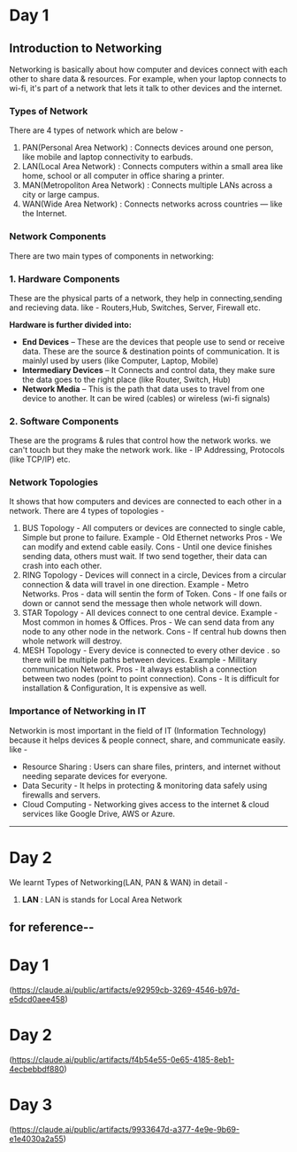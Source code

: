# Day 1
## Introduction to Networking
Networking is basically about how computer and devices connect with each other to share data & resources.
For example, when your laptop connects to wi-fi, it's part of a network that lets it talk to other devices and the internet.


### Types of Network
There are 4 types of network which are below -

1. PAN(Personal Area Network) : Connects devices around one person, like mobile and laptop connectivity to earbuds.
2. LAN(Local Area Network) : Connects computers within a small area like home, school or all computer in office sharing a printer. 
3. MAN(Metropoliton Area Network) : Connects multiple LANs across a city or large campus.
4. WAN(Wide Area Network) : Connects networks across countries — like the Internet.


### Network Components

There are two main types of components in networking:

###  1. Hardware Components
These are the physical parts of a network, they help in connecting,sending and recieving data. like - Routers,Hub, Switches, Server, Firewall etc.

**Hardware is further divided into:**
- **End Devices** – These are the devices that people use to send or receive data. These are the source & destination points of communication. It is mainlyl used by users (like Computer, Laptop, Mobile)
- **Intermediary Devices** – It Connects and control data, they make sure the data goes to the right place (like Router, Switch, Hub)
- **Network Media** – This is the path that data uses to travel from one device to another. It can be wired (cables) or wireless (wi-fi signals)

###  2. Software Components
These are the programs & rules that control how the network works. we can't touch but they make the network work. like - IP Addressing, Protocols (like TCP/IP) etc.


### Network Topologies

It shows that how computers and devices are connected to each other in a network.
There are 4 types of topologies -

1. BUS Topology - All computers or devices are connected to single cable, Simple but prone to failure. Example - Old Ethernet networks 
   Pros - We can modify and extend cable easily.
   Cons - Until one device finishes sending data, others must wait. If two send together, their data can crash into each other.
2. RING Topology - Devices will connect in a circle, Devices from a circular connection & data will travel in one direction. Example - Metro Networks.
   Pros - data will sentin the form of Token.
   Cons - If one fails or down or cannot send the message then whole network  will down.
3. STAR Topology - All devices connect to one central device. Example - Most common in homes & Offices.
   Pros - We can send data from any node to any other node in the network.
   Cons - If central hub downs then whole  network will destroy.
4. MESH Topology - Every device is connected to every other device . so there will be multiple paths between devices. Example - Millitary communication Network.
   Pros - It always establish a connection between two nodes (point to point connection).
   Cons - It is difficult for installation & Configuration, It is expensive as well.

### Importance of Networking in IT 

Networkin is most important in the field of IT (Information Technology) because it helps devices & people connect, share, and communicate easily. like -
- Resource Sharing : Users can share files, printers, and internet without needing separate devices for everyone.
- Data Security - It helps in protecting & monitoring data safely using firewalls and servers.
- Cloud Computing - Networking gives access to the internet & cloud services like Google Drive, AWS or Azure.
-------------------

# Day 2
We learnt Types of Networking(LAN, PAN & WAN) in detail -

1. **LAN** : LAN is stands for Local Area Network

## for reference--

# Day 1
(https://claude.ai/public/artifacts/e92959cb-3269-4546-b97d-e5dcd0aee458)

# Day 2
(https://claude.ai/public/artifacts/f4b54e55-0e65-4185-8eb1-4ecbebbdf880)

# Day 3
(https://claude.ai/public/artifacts/9933647d-a377-4e9e-9b69-e1e4030a2a55)
   
